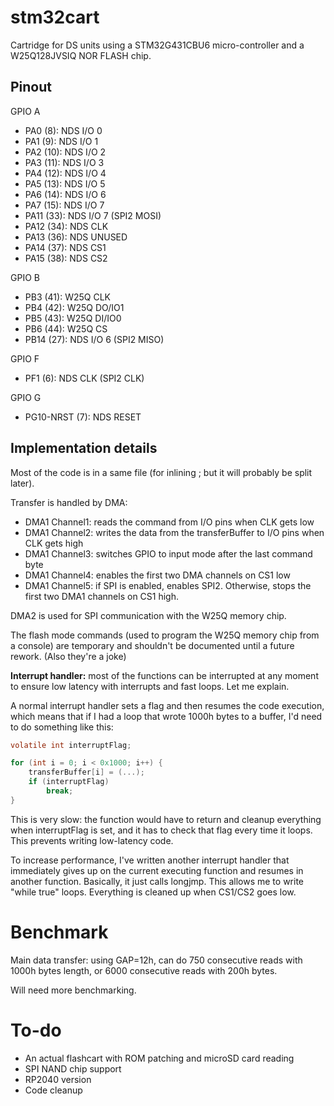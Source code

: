 # stm32cart

Cartridge for DS units using a STM32G431CBU6 micro-controller and a W25Q128JVSIQ NOR FLASH chip.

## Pinout

GPIO A
- PA0 (8): NDS I/O 0
- PA1 (9): NDS I/O 1
- PA2 (10): NDS I/O 2
- PA3 (11): NDS I/O 3
- PA4 (12): NDS I/O 4
- PA5 (13): NDS I/O 5
- PA6 (14): NDS I/O 6
- PA7 (15): NDS I/O 7
- PA11 (33): NDS I/O 7 (SPI2 MOSI)
- PA12 (34): NDS CLK
- PA13 (36): NDS UNUSED
- PA14 (37): NDS CS1
- PA15 (38): NDS CS2

GPIO B
- PB3 (41): W25Q CLK
- PB4 (42): W25Q DO/IO1
- PB5 (43): W25Q DI/IO0
- PB6 (44): W25Q CS
- PB14 (27): NDS I/O 6 (SPI2 MISO)

GPIO F
- PF1 (6): NDS CLK (SPI2 CLK)

GPIO G
- PG10-NRST (7): NDS RESET


## Implementation details

Most of the code is in a same file (for inlining ; but it will probably be split later).

Transfer is handled by DMA:
- DMA1 Channel1: reads the command from I/O pins when CLK gets low
- DMA1 Channel2: writes the data from the transferBuffer to I/O pins when CLK gets high
- DMA1 Channel3: switches GPIO to input mode after the last command byte
- DMA1 Channel4: enables the first two DMA channels on CS1 low
- DMA1 Channel5: if SPI is enabled, enables SPI2. Otherwise, stops the first two DMA1 channels on CS1 high.

DMA2 is used for SPI communication with the W25Q memory chip.

The flash mode commands (used to program the W25Q memory chip from a console) are temporary and shouldn't be documented until a future rework. (Also they're a joke)

**Interrupt handler:** most of the functions can be interrupted at any moment to ensure low latency with interrupts and fast loops. Let me explain.

A normal interrupt handler sets a flag and then resumes the code execution, which means that if I had a loop that wrote 1000h bytes to a buffer, I'd need to do something like this:

```c
volatile int interruptFlag;

for (int i = 0; i < 0x1000; i++) {
    transferBuffer[i] = (...);
    if (interruptFlag)
        break;
}
```

This is very slow: the function would have to return and cleanup everything when interruptFlag is set, and it has to check that flag every time it loops. This prevents writing low-latency code.

To increase performance, I've written another interrupt handler that immediately gives up on the current executing function and resumes in another function. Basically, it just calls longjmp. This allows me to write "while true" loops. Everything is cleaned up when CS1/CS2 goes low.

# Benchmark

Main data transfer: using GAP=12h, can do 750 consecutive reads with 1000h bytes length, or 6000 consecutive reads with 200h bytes.

Will need more benchmarking.

# To-do

- An actual flashcart with ROM patching and microSD card reading
- SPI NAND chip support 
- RP2040 version
- Code cleanup